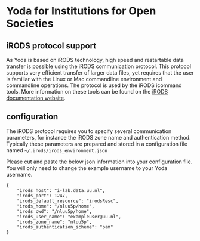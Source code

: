 # Yoda for Institutions for Open Societies
## iRODS protocol support
As Yoda is based on iRODS technology, high speed and restartable data
transfer is possible using the iRODS communication protocol. 
This protocol supports very efficient transfer of larger data files,
yet requires that the user is familiar with the Linux or Mac commandline
environment and commandline operations. 
The protocol is used by the iRODS icommand tools. More information on these
tools can be found on the 
[iRODS documentation website](https://docs.irods.org/master/). 

## configuration
The iRODS protocol requires you to specify several communication parameters, for instance
the iRODS zone name and authentication method.
Typically these parameters are prepared and stored in a configuration file 
named `~/.irods/irods_environment.json`

Please cut and paste the below json information into your configuration file. 
You will only need to change the example username to your Yoda username.
```
{
    "irods_host": "i-lab.data.uu.nl",
    "irods_port": 1247,
    "irods_default_resource": "irodsResc",
    "irods_home": "/nluu5p/home",
    "irods_cwd": "/nluu5p/home",
    "irods_user_name": "exampleuser@uu.nl",
    "irods_zone_name": "nluu5p",
    "irods_authentication_scheme": "pam"
}
```

